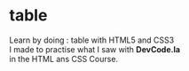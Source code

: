 # table
Learn by doing : table with HTML5 and CSS3 <br/>
I made to practise what I saw with <strong> DevCode.la </strong> <br/>
in the HTML ans CSS Course.
